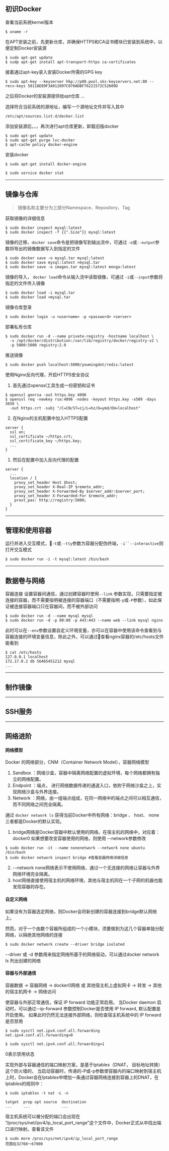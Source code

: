 ## 初识Docker

查看当前系统kernel版本
``` shell
$ uname -r
```

在APT安装之前，先更新仓库，并确保HTTPS和CA证书模块已安装到系统中，以便定制Docker安装源
``` shell
$ sudo apt-get update
$ sudp apt-get install apt-transport-https ca-certificates
```

接着通过apt-key录入安装Docker所需的GPG key
``` shell
$ sudo apt-key --keyserver hkp://p80.pool.sks-keyservers.net:80 --recv-keys 58118E89F3A912897C070ADBF76221572C52609D
```

之后将Docker的安装源提供给apt仓库
...

选择符合当前系统的源地址，编写一个源地址文件并写入其中
``` shell
/etc/apt/sources.list.d/docker.list
```

添加安装源后，，，再次进行apt仓库更新，卸载旧版docker
``` shell
$ sudo apt-get update
$ sudo apt-get purge lxc-docker
$ apt-cache policy docker-engine
```

安装docker
``` shell
$ sudo apt-get install docker-engine

$ sudo service docker stat
```

---

## 镜像与仓库

> 镜像名称主要分为三部分Namespace、Repository、Tag

获取镜像的详细信息
``` shell
$ sudo docker inspect mysql:latest
$ sudo docker inspect -f {{".Size"}} mysql:latest
```

镜像的迁移，`docker save`命令是把镜像写到输出流中，可通过 `-o`或`--output`参数将导出的镜像数据写入到指定的文件
``` shell
$ sudo docker save -o mysql.tar mysql:latest
$ sudo docker save mysql:latest >mysql.tar
$ sudo docker save -o images.tar mysql:latest mongo:latest
```

镜像的导入， `docker load`命令从输入流中读取镜像，可通过 `-i`或`--input`参数将指定的文件传入镜像
``` shell
$ sudo docker load -i mysql.tar
$ sudo docker load <mysql.tar
```

镜像仓库登录
``` shell
$ sudo docker login -u <username> -p <password> <server>
```

部署私有仓库
``` shell
$ sudo docker run -d --name private-registry -hostname localhost \
  -v /opt/docker/distribution:/var/lib/registry/docker/registry-v2 \
  -p 5000:5000 registry:2.0
```

推送镜像
``` shell
$ sudo docker push localhost:5000/youmingdot/redis:latest
```

使用Nginx反向代理，开启HTTPS安全协议
1.  首先通过openssl工具生成一份密钥和证书
``` shell
$ openssl genrsa -out https.key 4096
$ openssl req -newkey rsa:4096 -nodes -keyout https.key -x509 -days 3650 \
  -out https.crt -subj "/C=CN/ST=zj/L=hz/O=ymd/OU=localhost"
```
2. 在Nginx的主机配置中加入HTTPS配置
``` shell
server {
  ssl on;
  ssl_certificate ~/https.crt;
  ssl_certificate_key ~/https.key;
  ...
}
```
1. 然后在配置中加入反向代理的配置
``` shell
server {
  ...
  location / {
    proxy_set_header Host $host;
    proxy_set_header X-Real-IP $remote_addr;
    proxy_set_header X-Forwarded-By $server_addr:$server_port;
    proxy_set_header X-Forwarded-For $remote_addr;
    proxt_pas: http://registry:5000;
  }
}
```

---

## 管理和使用容器

运行并进入交互模式，`-t`或`--tty`参数为容器分配伪终端，`-i``--interactive`则打开交互模式
``` shell
$ sudo docker run -i -t mysql:latest /bin/bash
```

---

## 数据卷与网络

容器连接
设置容器间通信，通过创建容器时使用`--link` 参数实现，只需要指定被连接的容器，而不需要指明被连接的容器端口（不需要指明`-p`或`-P`参数），如此保证被连接容器端口只在容器间，而不被外部访问
``` shell
$ sudo docker run -d --name mysql mysql
$ sudo docker run -d -p 80:80 -p 443:443 --name web --link mysql nginx
```
此时可以在`--env`参数设置自定义环境变量，亦可以在容器中使用该命令查看到与容器连接的环境变量信息，除此之外，可以通过查看nginx容器的/etc/hosts文件能看到
``` shell
$ cat /etc/hosts
127.0.0.1 localhost
172.17.0.2 db 56465451212 mysql
...
```

---

## 制作镜像


---

## SSH服务


---

##  网络进阶

#### 网络模型

Docker 的网络部分，CNM（Container Network Model），容器网络模型
1. Sandbox  ：网络沙盒，容器中隔离网络配置的虚拟环境，每个网络都拥有独立的网络配置。
2. Endpoint ：端点， 进行网络数据传递的通道入口，依附于网络沙盒之上，实现网络沙盒与外界连接。
3. Network  ：网络，由一组端点组成，在同一网络中的端点之间可以相互通信，而不同网络之间完全隔离。 

通过 `docker network ls` 获得当前Docker中所有网络：bridge 、 host、 none 三者都是Docker的默认实现。
1. bridge网络是Docker容器中默认使用的网络。在宿主机的网络中，对应着：docker0
如果想要改变容器使用的网络，则使用 --network参数修改
``` shell
$ sudo docker run -it --name nonenetwork --network none ubuntu /bin/bash
$ sudo docker network inspect bridge #查看容器网络详细信息
```
2. --network none网络表示不使用网络，通过一个无连接的网络让容器与外界网络环境完全隔离。
3. host网络直接使用宿主机的网络环境，其他与宿主机同在一个子网的机器也能发现容器的存在。

#### 自定义网络

如果没有为容器选定网络，则Docker会将新创建的容器连接到bridge默认网络上。

然而，对于一个由数个容器所组成的一个小模块，须要做到为这几个容器单独分配网络，以隔绝其他网络的连接
``` shell
$ sudo docker network create --driver bridge isolated
```
--driver 或 -d 参数用来指定网络所基于的网络驱动，可以通过docker network ls 列出创建的网络


#### 容器与外部通信

容器数据 -> 容器网络 -> docker0网络 或 其他宿主机上虚拟网卡 -> 转发 -> 其他的宿主机网卡 -> 网络访问

使容器与外部正常通信，保证 IP forward 功能正常启用。
当Docker daemon 启动时，可以通过--ip-forward 参数控制Docker是否使用 IP forward, 默认配置是开启使用。
如果此时仍然无法连接外部网络，则检查宿主机系统中的 IP forward是否禁用
``` shell
$ sudo sysctl net.ipv4.conf.all.forwarding
net.ipv4.conf.all.forwarding=0

$ sudo sysctl net.ipv4.conf.all.forwarding=1
```
0表示禁用状态


实现外部与容器通信的端口映射方案，是基于Iptables（DNAT， 目标地址转换）这个防火墙的，
当启动容器时，传递的-P或-p参数使容器内的端口映射到宿主机上时，Docker会在Iptables中增加一条通过容器网络连接到容器上的DNAT，在Iptables的规则中：
``` shell
$ sudo iptables -t nat -L -n

tatget  prop opt source  destination
...     ...              ...
```

宿主机系统可以被分配的端口会出现在 “/proc/sys/net/ipv4/ip_local_port_range”这个文件中，Docker正式从中找出端口进行映射。查看该文件
``` shell
$ sudo more /proc/sys/net/ipv4/ip_local_port_range
范围在32768～67000
```